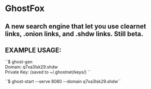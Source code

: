 # GhostFox
A new search engine that let you use clearnet links, .onion links, and .shdw links. Still beta.  
---
## EXAMPLE USAGE:  
­­­´´$ ghost-gen  
Domain: q7xa3lsk29.shdw  
Private Key: (saved to ~/.ghostnet/keys/)  ´´  
  
´´$ ghost-start --serve 8080 --domain q7xa3lsk29.shdw´´  
